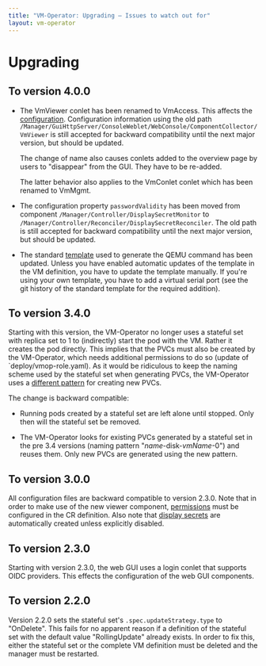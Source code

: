 ```yaml
---
title: "VM-Operator: Upgrading — Issues to watch out for"
layout: vm-operator
---
```


# Upgrading

## To version 4.0.0

 * The VmViewer conlet has been renamed to VmAccess. This affects the
   [configuration](https://jdrupes.org/vm-operator/user-gui.html). Configuration
   information using the old path
   `/Manager/GuiHttpServer/ConsoleWeblet/WebConsole/ComponentCollector/VmViewer`
   is still accepted for backward compatibility until the next major version,
   but should be updated.

   The change of name also causes conlets added to the overview page by
   users to "disappear" from the GUI. They have to be re-added.

   The latter behavior also applies to the VmConlet conlet which has been
   renamed to VmMgmt.
   
 * The configuration property `passwordValidity` has been moved from component
   `/Manager/Controller/DisplaySecretMonitor` to
   `/Manager/Controller/Reconciler/DisplaySecretReconciler`. The old path is 
   still accepted for backward compatibility until the next major version,
   but should be updated.

 * The standard [template](./runner.html#stand-alone-configuration) used
   to generate the QEMU command has been updated. Unless you have enabled
   automatic updates of the template in the VM definition, you have to
   update the template manually. If you're using your own template, you
   have to add a virtual serial port (see the git history of the standard
   template for the required addition).

## To version 3.4.0

Starting with this version, the VM-Operator no longer uses a stateful set
with replica set to 1 to (indirectly) start the pod with the VM. Rather
it creates the pod directly. This implies that the PVCs must also be created
by the VM-Operator, which needs additional permissions to do so (update of
`deploy/vmop-role.yaml). As it would be ridiculous to keep the naming scheme
used by the stateful set when generating PVCs, the VM-Operator uses a
[different pattern](controller.html#defining-disks) for creating new PVCs.

The change is backward compatible:

  * Running pods created by a stateful set are left alone until stopped.
    Only then will the stateful set be removed.

  * The VM-Operator looks for existing PVCs generated by a stateful
    set in the pre 3.4 versions (naming pattern "*name*-disk-*vmName*-0")
    and reuses them. Only new PVCs are generated using the new pattern.

## To version 3.0.0

All configuration files are backward compatible to version 2.3.0.
Note that in order to make use of the new viewer component,
[permissions](https://mnlipp.github.io/VM-Operator/user-gui.html#control-access-to-vms)
must be configured in the CR definition. Also note that
[display secrets](https://mnlipp.github.io/VM-Operator/user-gui.html#securing-access)
are automatically created unless explicitly disabled.

## To version 2.3.0

Starting with version 2.3.0, the web GUI uses a login conlet that
supports OIDC providers. This effects the configuration of the
web GUI components.

## To version 2.2.0

Version 2.2.0 sets the stateful set's `.spec.updateStrategy.type` to
"OnDelete". This fails for no apparent reason if a definition of
the stateful set with the default value "RollingUpdate" already exists.
In order to fix this, either the stateful set or the complete VM definition
must be deleted and the manager must be restarted.
